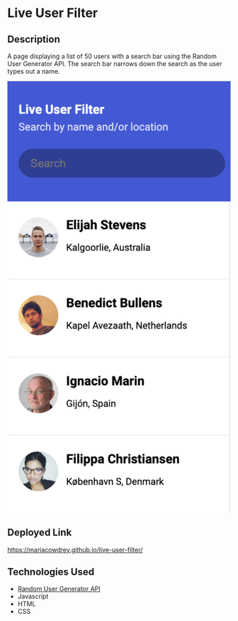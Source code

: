 # Live User Filter

## Description
A page displaying a list of 50 users with a search bar using the Random User Generator API. The search bar narrows down the search as the user types out a name.

![Live User Filter screenshot](liveuserfilter.png)

## Deployed Link
https://mariacowdrey.github.io/live-user-filter/

## Technologies Used
* [Random User Generator API](https://randomuser.me)
* Javascript
* HTML
* CSS
